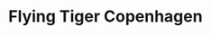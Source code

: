 ---
title: "Flying Tiger Copenhagen"
url: /edinburgh/flying-tiger-copenhagen/
shop: variety store
---
